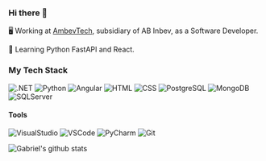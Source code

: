 ### Hi there 👋

<!--
**abreu-dev/abreu-dev** is a ✨ _special_ ✨ repository because its `README.md` (this file) appears on your GitHub profile.

Here are some ideas to get you started:

- 🔭 I’m currently working on ...
- 🌱 I’m currently learning ...
- 👯 I’m looking to collaborate on ...
- 🤔 I’m looking for help with ...
- 💬 Ask me about ...
- 📫 How to reach me: ...
- 😄 Pronouns: ...
- ⚡ Fun fact: ...
-->

🖥️ Working at [AmbevTech](https://www.ambevtech.com.br/), subsidiary of AB Inbev, as a Software Developer.

📖 Learning Python FastAPI and React.

### My Tech Stack

![.NET](https://img.shields.io/badge/-.NET-blue?style=plastic&logo=.net)
![Python](https://img.shields.io/badge/-Python-yellow?style=plastic&logo=python&logoColor=ffffff)
![Angular](https://img.shields.io/badge/-Angular-DD0031?style=plastic&logo=angular&logoColor=ffffff)
![HTML](https://img.shields.io/badge/-HTML5-%23E44D27?style=plastic&logo=html5&logoColor=ffffff)
![CSS](https://img.shields.io/badge/-CSS-green?style=plastic&logo=css3)
![PostgreSQL](https://img.shields.io/badge/-PostgreSQL-336791?style=plastic&logo=postgresql&logoColor=ffffff)
![MongoDB](https://img.shields.io/badge/-MongoDB-white?style=plastic&logo=mongodb)
![SQLServer](https://img.shields.io/badge/-SQLServer-purple?style=plastic&logo=microsoftsqlserver)

#### Tools
![VisualStudio](https://img.shields.io/badge/-VisualStudio-purple?style=plastic&logo=visual-studio)
![VSCode](https://img.shields.io/badge/-VSCode-blue?style=plastic&logo=visual-studio-code)
![PyCharm](https://img.shields.io/badge/-PyCharm-green?style=plastic&logo=pycharm)
![Git](https://img.shields.io/badge/-Git-black?style=plastic&logo=git)

![Gabriel's github stats](https://github-readme-stats.vercel.app/api?username=abreu-dev&show_icons=true&hide_border=true)
